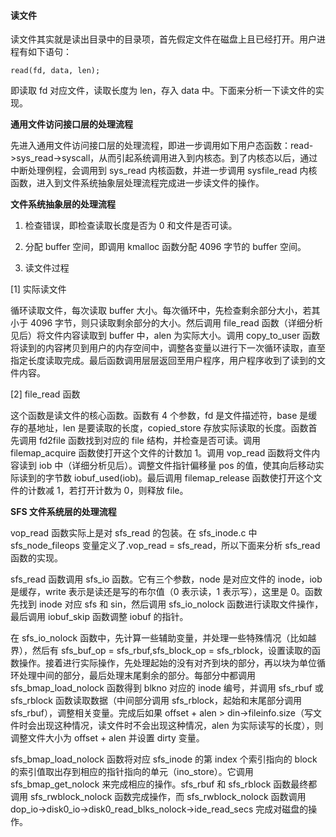 #### 读文件

读文件其实就是读出目录中的目录项，首先假定文件在磁盘上且已经打开。用户进程有如下语句：

```
read(fd, data, len);
```

即读取 fd 对应文件，读取长度为 len，存入 data 中。下面来分析一下读文件的实现。

**通用文件访问接口层的处理流程**

先进入通用文件访问接口层的处理流程，即进一步调用如下用户态函数：read-\>sys_read-\>syscall，从而引起系统调用进入到内核态。到了内核态以后，通过中断处理例程，会调用到 sys_read 内核函数，并进一步调用 sysfile_read 内核函数，进入到文件系统抽象层处理流程完成进一步读文件的操作。

**文件系统抽象层的处理流程**

1. 检查错误，即检查读取长度是否为 0 和文件是否可读。

2. 分配 buffer 空间，即调用 kmalloc 函数分配 4096 字节的 buffer 空间。

3. 读文件过程

[1] 实际读文件

循环读取文件，每次读取 buffer 大小。每次循环中，先检查剩余部分大小，若其小于 4096 字节，则只读取剩余部分的大小。然后调用 file_read 函数（详细分析见后）将文件内容读取到 buffer 中，alen 为实际大小。调用 copy_to_user 函数将读到的内容拷贝到用户的内存空间中，调整各变量以进行下一次循环读取，直至指定长度读取完成。最后函数调用层层返回至用户程序，用户程序收到了读到的文件内容。

[2] file_read 函数

这个函数是读文件的核心函数。函数有 4 个参数，fd 是文件描述符，base 是缓存的基地址，len 是要读取的长度，copied_store 存放实际读取的长度。函数首先调用 fd2file 函数找到对应的 file 结构，并检查是否可读。调用 filemap_acquire 函数使打开这个文件的计数加 1。调用 vop_read 函数将文件内容读到 iob 中（详细分析见后）。调整文件指针偏移量 pos 的值，使其向后移动实际读到的字节数 iobuf_used(iob)。最后调用 filemap_release 函数使打开这个文件的计数减 1，若打开计数为 0，则释放 file。

**SFS 文件系统层的处理流程**

vop_read 函数实际上是对 sfs_read 的包装。在 sfs_inode.c 中 sfs_node_fileops 变量定义了.vop_read = sfs_read，所以下面来分析 sfs_read 函数的实现。

sfs_read 函数调用 sfs_io 函数。它有三个参数，node 是对应文件的 inode，iob 是缓存，write 表示是读还是写的布尔值（0 表示读，1 表示写），这里是 0。函数先找到 inode 对应 sfs 和 sin，然后调用 sfs_io_nolock 函数进行读取文件操作，最后调用 iobuf_skip 函数调整 iobuf 的指针。

在 sfs_io_nolock 函数中，先计算一些辅助变量，并处理一些特殊情况（比如越界），然后有 sfs_buf_op = sfs_rbuf,sfs_block_op = sfs_rblock，设置读取的函数操作。接着进行实际操作，先处理起始的没有对齐到块的部分，再以块为单位循环处理中间的部分，最后处理末尾剩余的部分。每部分中都调用 sfs_bmap_load_nolock 函数得到 blkno 对应的 inode 编号，并调用 sfs_rbuf 或 sfs_rblock 函数读取数据（中间部分调用 sfs_rblock，起始和末尾部分调用 sfs_rbuf），调整相关变量。完成后如果 offset + alen \> din-\>fileinfo.size（写文件时会出现这种情况，读文件时不会出现这种情况，alen 为实际读写的长度），则调整文件大小为 offset + alen 并设置 dirty 变量。

sfs_bmap_load_nolock 函数将对应 sfs_inode 的第 index 个索引指向的 block 的索引值取出存到相应的指针指向的单元（ino_store）。它调用 sfs_bmap_get_nolock 来完成相应的操作。sfs_rbuf 和 sfs_rblock 函数最终都调用 sfs_rwblock_nolock 函数完成操作，而 sfs_rwblock_nolock 函数调用 dop_io-\>disk0_io-\>disk0_read_blks_nolock-\>ide_read_secs 完成对磁盘的操作。
